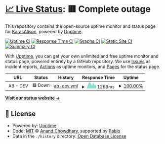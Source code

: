 # [📈 Live Status](https://KarasAlison.github.io/ab-availability): <!--live status--> **🟥 Complete outage**

This repository contains the open-source uptime monitor and status page for [KarasAlison](https://KarasAlison.github.io/ab-availability), powered by [Upptime](https://github.com/upptime/upptime).

[![Uptime CI](https://github.com/KarasAlison/ab-availability/workflows/Uptime%20CI/badge.svg)](https://github.com/KarasAlison/ab-availability/actions?query=workflow%3A%22Uptime+CI%22)
[![Response Time CI](https://github.com/KarasAlison/ab-availability/workflows/Response%20Time%20CI/badge.svg)](https://github.com/KarasAlison/ab-availability/actions?query=workflow%3A%22Response+Time+CI%22)
[![Graphs CI](https://github.com/KarasAlison/ab-availability/workflows/Graphs%20CI/badge.svg)](https://github.com/KarasAlison/ab-availability/actions?query=workflow%3A%22Graphs+CI%22)
[![Static Site CI](https://github.com/KarasAlison/ab-availability/workflows/Static%20Site%20CI/badge.svg)](https://github.com/KarasAlison/ab-availability/actions?query=workflow%3A%22Static+Site+CI%22)
[![Summary CI](https://github.com/KarasAlison/ab-availability/workflows/Summary%20CI/badge.svg)](https://github.com/KarasAlison/ab-availability/actions?query=workflow%3A%22Summary+CI%22)

With [Upptime](https://upptime.js.org), you can get your own unlimited and free uptime monitor and status page, powered entirely by a GitHub repository. We use [Issues](https://github.com/KarasAlison/ab-availability/issues) as incident reports, [Actions](https://github.com/KarasAlison/ab-availability/actions) as uptime monitors, and [Pages](https://KarasAlison.github.io/ab-availability) for the status page.

<!--start: status pages-->
<!-- This summary is generated by Upptime (https://github.com/upptime/upptime) -->
<!-- Do not edit this manually, your changes will be overwritten -->
<!-- prettier-ignore -->
| URL | Status | History | Response Time | Uptime |
| --- | ------ | ------- | ------------- | ------ |
| <img alt="" src="https://icons.duckduckgo.com/ip3/null.ico" height="13"> AB - DEV | 🟥 Down | [ab-dev.yml](https://github.com/KarasAlison/ab-availability/commits/HEAD/history/ab-dev.yml) | <details><summary><img alt="Response time graph" src="./graphs/ab-dev/response-time-week.png" height="20"> 1299ms</summary><br><a href="https://KarasAlison.github.io/ab-availability/history/ab-dev"><img alt="Response time 1084" src="https://img.shields.io/endpoint?url=https%3A%2F%2Fraw.githubusercontent.com%2FKarasAlison%2Fab-availability%2FHEAD%2Fapi%2Fab-dev%2Fresponse-time.json"></a><br><a href="https://KarasAlison.github.io/ab-availability/history/ab-dev"><img alt="24-hour response time 1014" src="https://img.shields.io/endpoint?url=https%3A%2F%2Fraw.githubusercontent.com%2FKarasAlison%2Fab-availability%2FHEAD%2Fapi%2Fab-dev%2Fresponse-time-day.json"></a><br><a href="https://KarasAlison.github.io/ab-availability/history/ab-dev"><img alt="7-day response time 1299" src="https://img.shields.io/endpoint?url=https%3A%2F%2Fraw.githubusercontent.com%2FKarasAlison%2Fab-availability%2FHEAD%2Fapi%2Fab-dev%2Fresponse-time-week.json"></a><br><a href="https://KarasAlison.github.io/ab-availability/history/ab-dev"><img alt="30-day response time 1352" src="https://img.shields.io/endpoint?url=https%3A%2F%2Fraw.githubusercontent.com%2FKarasAlison%2Fab-availability%2FHEAD%2Fapi%2Fab-dev%2Fresponse-time-month.json"></a><br><a href="https://KarasAlison.github.io/ab-availability/history/ab-dev"><img alt="1-year response time 1084" src="https://img.shields.io/endpoint?url=https%3A%2F%2Fraw.githubusercontent.com%2FKarasAlison%2Fab-availability%2FHEAD%2Fapi%2Fab-dev%2Fresponse-time-year.json"></a></details> | <details><summary><a href="https://KarasAlison.github.io/ab-availability/history/ab-dev">100.00%</a></summary><a href="https://KarasAlison.github.io/ab-availability/history/ab-dev"><img alt="All-time uptime 98.88%" src="https://img.shields.io/endpoint?url=https%3A%2F%2Fraw.githubusercontent.com%2FKarasAlison%2Fab-availability%2FHEAD%2Fapi%2Fab-dev%2Fuptime.json"></a><br><a href="https://KarasAlison.github.io/ab-availability/history/ab-dev"><img alt="24-hour uptime 100.00%" src="https://img.shields.io/endpoint?url=https%3A%2F%2Fraw.githubusercontent.com%2FKarasAlison%2Fab-availability%2FHEAD%2Fapi%2Fab-dev%2Fuptime-day.json"></a><br><a href="https://KarasAlison.github.io/ab-availability/history/ab-dev"><img alt="7-day uptime 100.00%" src="https://img.shields.io/endpoint?url=https%3A%2F%2Fraw.githubusercontent.com%2FKarasAlison%2Fab-availability%2FHEAD%2Fapi%2Fab-dev%2Fuptime-week.json"></a><br><a href="https://KarasAlison.github.io/ab-availability/history/ab-dev"><img alt="30-day uptime 99.84%" src="https://img.shields.io/endpoint?url=https%3A%2F%2Fraw.githubusercontent.com%2FKarasAlison%2Fab-availability%2FHEAD%2Fapi%2Fab-dev%2Fuptime-month.json"></a><br><a href="https://KarasAlison.github.io/ab-availability/history/ab-dev"><img alt="1-year uptime 98.88%" src="https://img.shields.io/endpoint?url=https%3A%2F%2Fraw.githubusercontent.com%2FKarasAlison%2Fab-availability%2FHEAD%2Fapi%2Fab-dev%2Fuptime-year.json"></a></details>

<!--end: status pages-->

[**Visit our status website →**](https://KarasAlison.github.io/ab-availability)

## 📄 License

- Powered by: [Upptime](https://github.com/upptime/upptime)
- Code: [MIT](./LICENSE) © [Anand Chowdhary](https://anandchowdhary.com), supported by [Pabio](https://pabio.com)
- Data in the `./history` directory: [Open Database License](https://opendatacommons.org/licenses/odbl/1-0/)
